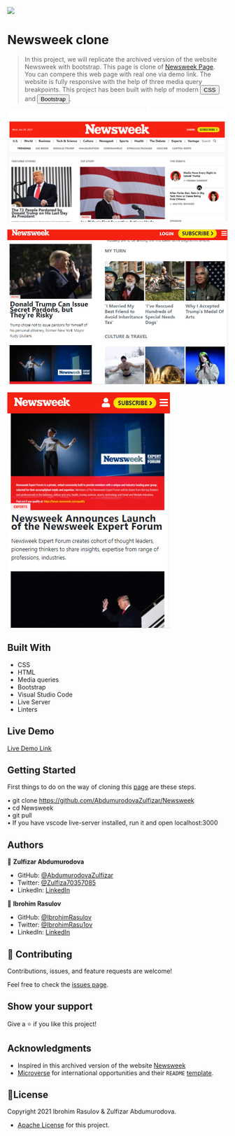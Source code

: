 
![](https://img.shields.io/badge/Microverse-blueviolet)

# Newsweek clone


> In this project, we will replicate the archived version of the website Newsweek with bootstrap.
This page is clone of <a href="https://web.archive.org/web/20210120125445/https://www.newsweek.com/">Newsweek Page</a>.
You can compere this web page with real one via demo link.
The website is fully responsive with the help of three media query breakpoints. This project has been built with help of modern <button>CSS</button> and <button>Bootstrap</button>.



![screenshot](./newsweek-images/screenshot-1.png)

![screenshot](./newsweek-images/screenshot-2.png)

![screenshot](./newsweek-images/screenshot-3.png)

## Built With

- CSS
- HTML
- Media queries
- Bootstrap
- Visual Studio Code
- Live Server
- Linters

## Live Demo

[Live Demo Link](https://ibrohimrasulov.github.io/Newsweek/)

## Getting Started
First things to do on the way of cloning this <a href="https://web.archive.org/web/20210120125445/https://www.newsweek.com/">page</a> are these steps.

• git clone https://github.com/AbdumurodovaZulfizar/Newsweek <br>
• cd Newsweek <br>
• git pull <br>
• If you have vscode live-server installed, run it and open localhost:3000

## Authors

👤 **Zulfizar Abdumurodova**

- GitHub: [@AbdumurodovaZulfizar](https://github.com/AbdumurodovaZulfizar)
- Twitter: [@Zulfiza70357085](https://twitter.com/Zulfiza70357085)
- LinkedIn: [LinkedIn](https://www.linkedin.com/in/zulfizar-abdumurodova-a61527206/)

👤 **Ibrohim Rasulov**

- GitHub: [@IbrohimRasulov](https://github.com/IbrohimRasulov)
- Twitter: [@IbrohimRasu1ov](https://twitter.com/IbrohimRasu1ov)
- LinkedIn: [LinkedIn](https://www.linkedin.com/in/ibrohim-rasulov-a88352209/)

## 🤝 Contributing

Contributions, issues, and feature requests are welcome!

Feel free to check the [issues page](https://github.com/IbrohimRasulov/Newsweek/issues).

## Show your support

Give a ⭐️ if you like this project!

## Acknowledgments

- Inspired in this archived version of the website [Newsweek](https://web.archive.org/web/20210120125445/https://www.newsweek.com/)
- [Microverse](https://www.microverse.org/) for international opportunities and their `README` [template](https://github.com/microverseinc/readme-template).

## 📝License

 
Copyright 2021 Ibrohim Rasulov & Zulfizar Abdumurodova.


- [Apache License](https://github.com/AbdumurodovaZulfizar/Newsweek/blob/main/LICENSE.md) for this project.

